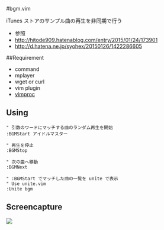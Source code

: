 #bgm.vim

iTunes ストアのサンプル曲の再生を非同期で行う

* 参照
 * http://hitode909.hatenablog.com/entry/2015/01/24/173901
 * http://d.hatena.ne.jp/syohex/20150126/1422286605

##Requirement

* command
 * mplayer
 * wget or curl
* vim plugin
 * [vimproc](https://github.com/Shougo/vimproc)

## Using

```
" 引数のワードにマッチする曲のランダム再生を開始
:BGMStart アイドルマスター

" 再生を停止
:BGMStop

" 次の曲へ移動
:BGMNext

" :BGMStart でマッチした曲の一覧を unite で表示
" Use unite.vim
:Unite bgm
```

## Screencapture

![](http://i.gyazo.com/aeba838ff832a80491cc817eb8098e6d.png)


